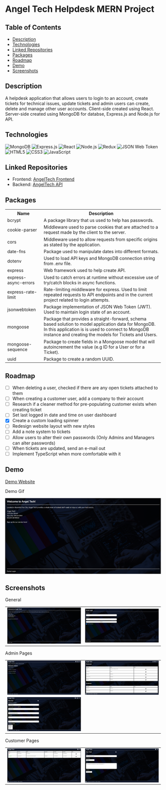 # Angel Tech Helpdesk MERN Project <!-- omit in toc -->

## Table of Contents <!-- omit in toc -->

- [Description](#description)
- [Technologies](#technologies)
- [Linked Repositories](#linked-repositories)
- [Packages](#packages)
- [Roadmap](#roadmap)
- [Demo](#demo)
- [Screenshots](#screenshots)

## Description

A helpdesk application that allows users to login to an account, create tickets for technical issues, update tickets and admin users can create, delete and manage other user accounts. Client-side created using React. Server-side created using MongoDB for databse, Express.js and Node.js for API.

## Technologies

![MongoDB](https://img.shields.io/badge/MongoDB-4EA94B?style=for-the-badge&logo=mongodb&logoColor=white)
![Express.js](https://img.shields.io/badge/Express.js-404D59?style=for-the-badge)
![React](https://img.shields.io/badge/React-20232A?style=for-the-badge&logo=react&logoColor=61DAFB)
![Node.js](https://img.shields.io/badge/Node.js-43853D?style=for-the-badge&logo=node.js&logoColor=white)
![Redux](https://img.shields.io/badge/Redux-593D88?style=for-the-badge&logo=redux&logoColor=white)
![JSON Web Token](https://img.shields.io/badge/json%20web%20tokens-323330?style=for-the-badge&logo=json-web-tokens&logoColor=pink)
![HTML5](https://img.shields.io/badge/HTML5-E34F26?style=for-the-badge&logo=html5&logoColor=white)
![CSS3](https://img.shields.io/badge/CSS3-1572B6?style=for-the-badge&logo=css3&logoColor=white)
![JavaScript](https://img.shields.io/badge/JavaScript-323330?style=for-the-badge&logo=javascript&logoColor=F7DF1E)

## Linked Repositories

- Frontend:
  [AngelTech Frontend](https://github.com/HaylzRandom/angeltech-frontend)
- Backend: [AngelTech API](https://github.com/HaylzRandom/angeltech-api)

## Packages

<table>
    <tr><th>Name</th><th>Description</th></tr>
    <tr><td>bcrypt</td><td>A package library that us used to help has passwords.</td></tr>
    <tr><td>cookie-parser</td><td>Middleware used to parse cookies that are attached to a request made by the client to the server.</td></tr>
    <tr><td>cors</td><td>Middleware used to allow requests from specific origins as stated by the application.</td></tr>
    <tr><td>date-fns</td><td>Package used to manipulate dates into different formats.</td></tr>
    <tr><td>dotenv</td><td>Used to load API keys and MongoDB connection string from .env file.</td></tr>
    <tr><td>express</td><td>Web framework used to help create API.</td></tr>
    <tr><td>express-async-errors</td><td>Used to catch errors at runtime without excessive use of try/catch blocks in async functions.</td></tr>
    <tr><td>express-rate-limit</td><td>Rate-limiting middleware for express. Used to limit repeated requests to API endpoints and in the current project related to login attempts.</td></tr>
    <tr><td>jsonwebtoken</td><td>Package implementation of JSON Web Token (JWT). Used to maintain login state of an account.</td></tr>
    <tr><td>mongoose</td><td>Package that provides a straight-forward, schema based solution to model application data for MongoDB. In this application is is used to connect to MongoDB instance and creating the models for Tickets and Users.</td></tr>
    <tr><td>mongoose-sequence</td><td>Package to create fields in a Mongoose model that will autoincrement the value (e.g ID for a User or for a Ticket).</td></tr>
    <tr><td>uuid</td><td>Package to create a random UUID.</td></tr>
</table>


## Roadmap

- [ ] When deleting a user, checked if there are any open tickets attached to
      them
- [ ] When creating a customer user, add a company to their account
- [ ] Research if a cleaner method for pre-populating customer exists when
      creating ticket
- [ ] Set last logged in date and time on user dashboard
- [x] Create a custom loading spinner
- [ ] Redesign website layout with new styles
- [ ] Add a note system to tickets
- [ ] Allow users to alter their own passwords (Only Admins and Managers can
      alter passwords)
- [ ] When tickets are updated, send an e-mail out
- [ ] Implement TypeScript when more comfortable with it

## Demo

[Demo Website](https://angeltech-helpdesk.onrender.com/)

Demo Gif

<img src="https://github.com/HaylzRandom/angeltech-frontend/raw/main/screenshots/demo.gif.gif" alt="Demo Gif" width="800"  />

## Screenshots

<p align="center">
    <table>
        <thead>General</thead>
        <tr>
            <td>
                <img src="https://github.com/HaylzRandom/angeltech-frontend/raw/main/screenshots/desktop-homepage.png" alt="Homepage Screenshot" width="300" height="100%" />
            </td>
            <td>
                <img src="https://github.com/HaylzRandom/angeltech-frontend/raw/main/screenshots/desktop-login.png" alt="Login Page Screenshot" width="300" height="100%" />
            </td>
        </tr>
    </table>
</p>

<p align="center">
    <table>
        <thead>Admin Pages</thead>
        <tr>
            <td>
                <img src="https://github.com/HaylzRandom/angeltech-frontend/raw/main/screenshots/admin-dashboard.png" alt="Admin Dashboard Screenshot" width="300" height="100%" />
            </td>
            <td>
                <img src="https://github.com/HaylzRandom/angeltech-frontend/raw/main/screenshots/users-list.png" alt="Users List Screenshot" width="300" height="100%" />
            </td>
        </tr>
        <tr>
            <td>
                <img src="https://github.com/HaylzRandom/angeltech-frontend/raw/main/screenshots/new-user.png" alt="New User Creation Screenshot" width="300" height="100%" />
            </td>
        </tr>
    </table>
</p>

<p align="center">
    <table>
        <thead>Customer Pages</thead>
        <tr>
            <td>
                <img src="https://github.com/HaylzRandom/angeltech-frontend/raw/main/screenshots/customer-tickets.png" alt="Customer Tickets Page Screenshot" width="300" height="100%" />
            </td>
            <td>
                <img src="https://github.com/HaylzRandom/angeltech-frontend/raw/main/screenshots/ticket-creation.png" alt="Creation of a Ticket Screenshot" width="300" height="100%" />
            </td>
        </tr>
    </table>
</p>
